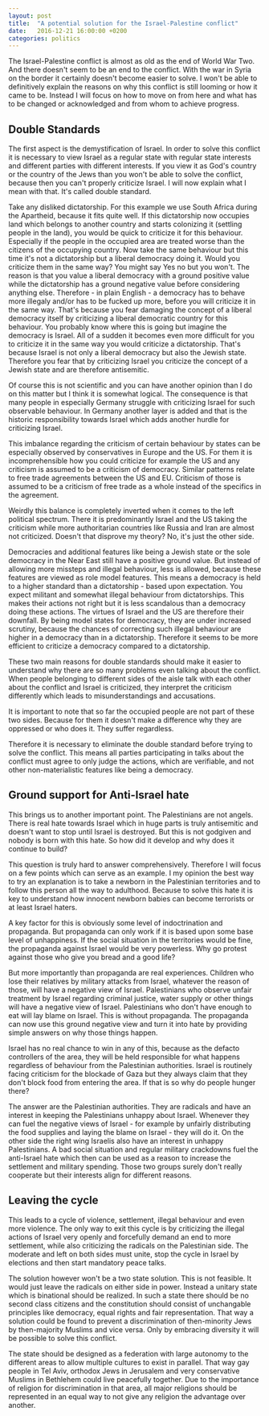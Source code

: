 ```yaml
---
layout: post
title:  "A potential solution for the Israel-Palestine conflict"
date:   2016-12-21 16:00:00 +0200
categories: politics
---
```


The Israel-Palestine conflict is almost as old as the end of World War Two.
And there doesn't seem to be an end to the conflict. With the war in Syria
on the border it certainly doesn't become easier to solve. I won't be able
to definitively explain the reasons on why this conflict is still looming
or how it came to be. Instead I will focus on how to move on from here
and what has to be changed or acknowledged and from whom to achieve progress.

## Double Standards

The first aspect is the demystification of Israel. In order to solve this conflict
it is necessary to view Israel as a regular state with regular state interests
and different parties with different interests. If you view it as God's country
or the country of the Jews than you won't be able to solve the conflict, because
then you can't properly criticize Israel. I will now explain what I mean with
that. It's called double standard.

Take any disliked dictatorship. For this example we use South Africa during the
Apartheid, because it fits quite well. If this dictatorship now occupies land
which belongs to another country and starts colonizing it (settling people in
the land), you would be quick to criticize it for this behaviour. Especially
if the people in the occupied area are treated worse than the citizens of the
occupying country. Now take the same behaviour but this time it's not a dictatorship
but a liberal democracy doing it. Would you criticize them in the same way?
You might say Yes no but you won't. The reason is that you value a liberal
democracy with a ground positive value while the dictatorship has a ground
negative value before considering anything else. Therefore - in plain English -
a democracy has to behave more illegaly and/or has to be fucked up more, before
you will criticize it in the same way. That's because you fear damaging the concept
of a liberal democracy itself by criticizing a liberal democratic country for this
behaviour.
You probably know where this is going but imagine the democracy is Israel. All
of a sudden it becomes even more difficult for you to criticize it in the same
way you would criticize a dictatorship. That's because Israel is not only a liberal
democracy but also the Jewish state. Therefore you fear that by criticizing Israel
you criticize the concept of a Jewish state and are therefore antisemitic.

Of course this is not scientific and you can have another opinion than I do on
this matter but I think it is somewhat logical. The consequence is that many
people in especially Germany struggle with criticizing
Israel for such observable behaviour. In Germany another layer is added and that
is the historic responsibility towards Israel which adds another hurdle for criticizing
Israel.

This imbalance regarding the criticism of certain behaviour by states can be
especially observed by conservatives in Europe and the US. For them it is incomprehensible
how you could criticize for example the US and any criticism is assumed to be
a criticism of democracy. Similar patterns relate to free trade agreements
between the US and EU. Criticism of those is assumed to be a criticism of
free trade as a whole instead of the specifics in the agreement.

Weirdly this balance is completely inverted when it comes to the left political
spectrum. There it is predominantly Israel and the US taking the criticism while
more authoritarian countries like Russia and Iran are almost not criticized.
Doesn't that disprove my theory? No, it's just the other side. 

Democracies and additional features like being a Jewish state or the sole democracy
in the Near East still have a positive ground value. But instead of allowing more
missteps and illegal behaviour, less is allowed, because these features are
viewed as role model features. This means a democracy is held to a higher
standard than a dictatorship - based upon expectation. You expect militant and
somewhat illegal behaviour from dictatorships. This makes their actions not right
but it is less scandalous than a democracy doing these actions.
The virtues of Israel and the US are therefore their downfall. By being model states
for democracy, they are under increased scrutiny, because the chances of correcting
such illegal behaviour are higher in a democracy than in a dictatorship. Therefore
it seems to be more efficient to criticize a democracy compared to a dictatorship.

These two main reasons for double standards should make it easier to understand
why there are so many problems even talking about the conflict. When people
belonging to different sides of the aisle talk with each other about the conflict
and Israel is criticized, they interpret the criticism differently which leads to
misunderstandings and accusations.

It is important to note that so far the occupied people are not part of these
two sides. Because for them it doesn't make a difference why they are oppressed
or who does it. They suffer regardless.

Therefore it is necessary to eliminate the double standard before trying to solve
the conflict. This means all parties participating in talks about the conflict
must agree to only judge the actions, which are verifiable, and not other 
non-materialistic features like being a democracy.

## Ground support for Anti-Israel hate

This brings us to another important point. The Palestinians are not angels.
There is real hate towards Israel which in huge parts is truly antisemitic and
doesn't want to stop until Israel is destroyed. But this is not godgiven and nobody
is born with this hate. So how did it develop and why does it continue to build?

This question is truly hard to answer comprehensively. Therefore I will focus on
a few points which can serve as an example. I my opinion the best way to try
an explanation is to take a newborn in the Palestinian territories and to follow
this person all the way to adulthood. Because to solve this hate it is key to
understand how innocent newborn babies can become terrorists or at least Israel
haters.

A key factor for this is obviously some level of indoctrination and propaganda.
But propaganda can only work if it is based upon some base level of unhappiness.
If the social situation in the territories would be fine, the propaganda against
Israel would be very powerless. Why go protest against those who give you bread
and a good life?

But more importantly than propaganda are real experiences. Children who lose their
relatives by military attacks from Israel, whatever the reason of those, will have a
negative view of Israel. Palestinians who observe unfair treatment by Israel
regarding criminal justice, water supply or other things will have a negative
view of Israel. Palestinians who don't have enough to eat will lay blame on Israel.
This is without propaganda. The propaganda can now use this ground negative
view and turn it into hate by providing simple answers on why those things happen.

Israel has no real chance to win in any of this, because as the defacto controllers
of the area, they will be held responsible for what happens regardless of behaviour
from the Palestinian authorities. Israel is routinely facing criticism for the
blockade of Gaza but they always claim that they don't block food from entering
the area. If that is so why do people hunger there?

The answer are the Palestinian authorities. They are radicals and have an interest
in keeping the Palestinians unhappy about Israel. Whenever they can fuel the
negative views of Israel - for example by unfairly distributing the food supplies
and laying the blame on Israel - they will do it. On the other side the right
wing Israelis also have an interest in unhappy Palestinians. A bad social situation
and regular military crackdowns fuel the anti-Israel hate which then can be used
as a reason to increase the settlement and military spending. Those two groups
surely don't really cooperate but their interests align for different reasons.

## Leaving the cycle

This leads to a cycle of violence, settlement, illegal behaviour and even more
violence. The only way to exit this cycle is by criticizing the illegal actions
of Israel very openly and forcefully demand an end to more settlement, while also
criticizing the radicals on the Palestinian side. The moderate and left on both
sides must unite, stop the cycle in Israel by elections and then start mandatory
peace talks.

The solution however won't be a two state solution. This is not feasible. It would
just leave the radicals on either side in power. Instead a unitary state which
is binational should be realized. In such a state there should be no second class
citizens and the constitution should consist of unchangable principles like
democracy, equal rights and fair representation. That way a solution could be
found to prevent a discrimination of then-minority Jews by then-majority Muslims
and vice versa. Only by embracing diversity it will be possible to solve this
conflict.

The state should be designed as a federation with large autonomy to the different
areas to allow multiple cultures to exist in parallel. That way gay people
in Tel Aviv, orthodox Jews in Jerusalem and very conservative Muslims in Bethlehem
could live peacefully together. Due to the importance of religion for discrimination 
in that area, all major religions should be represented in an equal way to not 
give any religion the advantage over another.

